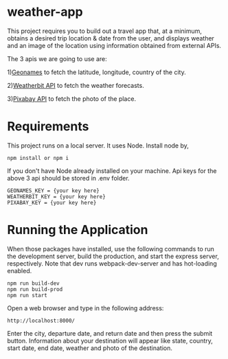 # weather-app

This project requires you to build out a travel app that, at a minimum, obtains a desired trip location & date from the user, and displays weather and an image of the location using information obtained from external APIs.

The 3 apis we are going to use are:

1)[Geonames](http://www.geonames.org/) to fetch the latitude, longitude, country of the city.

2)[Weatherbit API](https://www.weatherbit.io/) to fetch the weather forecasts.

3)[Pixabay API](https://pixabay.com/) to fetch the photo of the place.

# Requirements 

This project runs on a local server. It uses Node. Install node by,

```
npm install or npm i
```
If you don't have Node already installed on your machine. Api keys for the above 3 api should be stored in .env folder.

```
GEONAMES_KEY = {your key here}
WEATHERBIT_KEY = {your key here}
PIXABAY_KEY = {your key here}
```

# Running the Application

When those packages have installed, use the following commands to run the development server, build the production, and start the express server, respectively. Note that dev runs webpack-dev-server and has hot-loading enabled.

```
npm run build-dev
npm run build-prod
npm run start
```
Open a web browser and type in the following address:

```
http://localhost:8000/
```

Enter the city, departure date, and return date and then press the submit button.
Information about your destination will appear like state, country, start date, end date, weather and photo of the destination.
